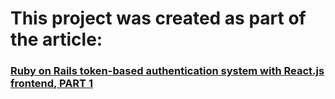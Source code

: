# This project was created as part of the article:
### [Ruby on Rails token-based authentication system with React.js frontend, PART 1](https://tihandev.com/rails-token-based-auth-system-with-react-part-one/)

